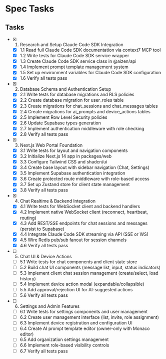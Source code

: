 # Spec Tasks

## Tasks

- [x] 1. Research and Setup Claude Code SDK Integration
  - [x] 1.1 Read full Claude Code SDK documentation via context7 MCP tool
  - [x] 1.2 Write tests for Claude Code SDK service wrapper
  - [x] 1.3 Create Claude Code SDK service class in @aizen/api
  - [x] 1.4 Implement prompt template management system
  - [x] 1.5 Set up environment variables for Claude Code SDK configuration
  - [x] 1.6 Verify all tests pass

- [x] 2. Database Schema and Authentication Setup
  - [x] 2.1 Write tests for database migrations and RLS policies
  - [x] 2.2 Create database migration for user_roles table
  - [x] 2.3 Create migrations for chat_sessions and chat_messages tables
  - [x] 2.4 Create migrations for ai_prompts and device_actions tables
  - [x] 2.5 Implement Row Level Security policies
  - [x] 2.6 Update Supabase types generation
  - [x] 2.7 Implement authentication middleware with role checking
  - [x] 2.8 Verify all tests pass

- [x] 3. Next.js Web Portal Foundation
  - [x] 3.1 Write tests for layout and navigation components
  - [x] 3.2 Initialize Next.js 14 app in packages/web
  - [x] 3.3 Configure Tailwind CSS and shadcn/ui
  - [x] 3.4 Create base layout with sidebar navigation (Chat, Settings)
  - [x] 3.5 Implement Supabase authentication integration
  - [x] 3.6 Create protected route middleware with role-based access
  - [x] 3.7 Set up Zustand store for client state management
  - [x] 3.8 Verify all tests pass

- [x] 4. Chat Realtime & Backend Integration
  - [x] 4.1 Write tests for WebSocket client and backend handlers
  - [x] 4.2 Implement native WebSocket client (reconnect, heartbeat, routing)
  - [x] 4.3 Add REST/SSE endpoints for chat sessions and messages (persist to Supabase)
  - [x] 4.4 Integrate Claude Code SDK streaming via API (SSE or WS)
  - [x] 4.5 Wire Redis pub/sub fanout for session channels
  - [x] 4.6 Verify all tests pass

- [ ] 5. Chat UI & Device Actions
  - [ ] 5.1 Write tests for chat components and client state store
  - [ ] 5.2 Build chat UI components (message list, input, status indicators)
  - [ ] 5.3 Implement client chat session management (create/select, load history)
  - [ ] 5.4 Implement device action modal (expandable/collapsible)
  - [ ] 5.5 Add approval/rejection UI for AI-suggested actions
  - [ ] 5.6 Verify all tests pass

- [ ] 6. Settings and Admin Features
  - [ ] 6.1 Write tests for settings components and user management
  - [ ] 6.2 Create user management interface (list, invite, role assignment)
  - [ ] 6.3 Implement device registration and configuration UI
  - [ ] 6.4 Create AI prompt template editor (owner-only with Monaco editor)
  - [ ] 6.5 Add organization settings management
  - [ ] 6.6 Implement role-based visibility controls
  - [ ] 6.7 Verify all tests pass
